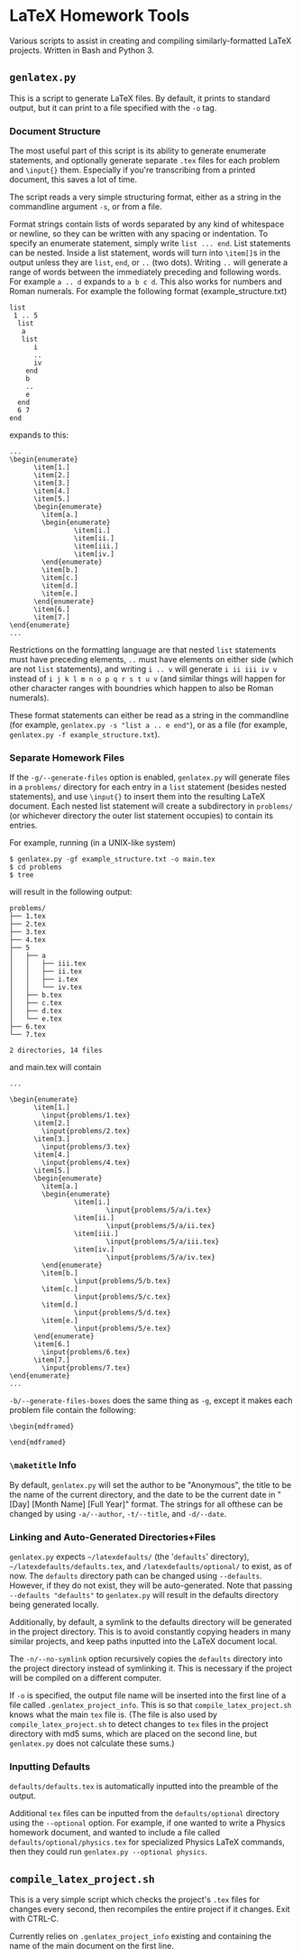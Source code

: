 # LaTeX Homework Tools

Various scripts to assist in creating and compiling similarly-formatted LaTeX projects.  Written in Bash and Python 3.

## `genlatex.py`

This is a script to generate LaTeX files.  By default, it prints to standard output,
but it can print to a file specified with the `-o` tag.

### Document Structure

The most useful part of this script is its ability to generate enumerate statements,
and optionally generate separate `.tex` files for each problem and `\input{}` them.
Especially if you're transcribing from a printed document, this saves a lot of time.

The script reads a very simple structuring format, either as a string in the
commandline argument `-s`, or from a file.

Format strings contain lists of words separated by any kind of whitespace or newline,
so they can be written with any spacing or indentation.  To specify an enumerate
statement, simply write `list ... end`.  List statements can be nested.  Inside a 
list statement, words will turn into `\item[]`s in the output unless they are `list`,
`end`, or `..` (two dots). Writing `..` will generate a range of words between the
immediately preceding and following words.  For example `a .. d` expands to `a b c d`.
This also works for numbers and Roman numerals.  For example the following format (example_structure.txt)

```
list
 1 .. 5
  list
   a
   list
      i
      ..
      iv
    end
    b
    ..
    e
  end
  6 7
end
```
expands to this:
```
...
\begin{enumerate}
      \item[1.]
      \item[2.]
      \item[3.]
      \item[4.]
      \item[5.]
      \begin{enumerate}
        \item[a.]
        \begin{enumerate}
                \item[i.]
                \item[ii.]
                \item[iii.]
                \item[iv.]
        \end{enumerate}
        \item[b.]
        \item[c.]
        \item[d.]
        \item[e.]
      \end{enumerate}
      \item[6.]
      \item[7.]
\end{enumerate}
...
```

Restrictions on the formatting language are that nested `list` statements 
must have preceding elements, `..` must have elements on either side (which 
are not `list` statements), and writing `i .. v` will generate `i ii iii iv v`
instead of `i j k l m n o p q r s t u v` (and similar things will happen for
other character ranges with boundries which happen to also be Roman numerals).

These format statements can either be read as a string in the commandline
(for example, `genlatex.py -s "list a .. e end"`), or as a file (for example,
`genlatex.py -f example_structure.txt`).

### Separate Homework Files

If the `-g/--generate-files` option is enabled, `genlatex.py` will generate files in a `problems/`
directory for each entry in a `list` statement (besides nested statements), and
use `\input{}` to insert them into the resulting LaTeX document.
Each nested list statement will create a subdirectory in `problems/` (or whichever
directory the outer list statement occupies) to contain its entries.

For example, running (in a UNIX-like system)
```
$ genlatex.py -gf example_structure.txt -o main.tex
$ cd problems
$ tree
```
will result in the following output:
```
problems/
├── 1.tex
├── 2.tex
├── 3.tex
├── 4.tex
├── 5
│   ├── a
│   │   ├── iii.tex
│   │   ├── ii.tex
│   │   ├── i.tex
│   │   └── iv.tex
│   ├── b.tex
│   ├── c.tex
│   ├── d.tex
│   └── e.tex
├── 6.tex
└── 7.tex

2 directories, 14 files
```

and main.tex will contain
```
...

\begin{enumerate}
      \item[1.]
        \input{problems/1.tex}
      \item[2.]
        \input{problems/2.tex}
      \item[3.]
        \input{problems/3.tex}
      \item[4.]
        \input{problems/4.tex}
      \item[5.]
      \begin{enumerate}
        \item[a.]
        \begin{enumerate}
                \item[i.]
                        \input{problems/5/a/i.tex}
                \item[ii.]
                        \input{problems/5/a/ii.tex}
                \item[iii.]
                        \input{problems/5/a/iii.tex}
                \item[iv.]
                        \input{problems/5/a/iv.tex}
        \end{enumerate}
        \item[b.]
                \input{problems/5/b.tex}
        \item[c.]
                \input{problems/5/c.tex}
        \item[d.]
                \input{problems/5/d.tex}
        \item[e.]
                \input{problems/5/e.tex}
      \end{enumerate}
      \item[6.]
        \input{problems/6.tex}
      \item[7.]
        \input{problems/7.tex}
\end{enumerate}
...
```

`-b/--generate-files-boxes` does the same thing as `-g`, except it makes each problem
file contain the following:
```
\begin{mdframed}

\end{mdframed}
```

### `\maketitle` Info

By default, `genlatex.py` will set the author to be "Anonymous", the title to be
the name of the current directory, and the date to be the current date in
"[Day] [Month Name] [Full Year]" format.  The strings for all ofthese can be
changed by using `-a/--author`, `-t/--title`, and `-d/--date`.

###  Linking and Auto-Generated Directories+Files

`genlatex.py` expects `~/latexdefaults/` (the '`defaults`' directory), 
`~/latexdefaults/defaults.tex`, and `/latexdefaults/optional/` to exist, as of now.
The `defaults` directory path can be changed using `--defaults`.  However, if they
do not exist, they will be auto-generated.  Note that passing `--defaults "defaults"`
to `genlatex.py` will result in the defaults directory being generated locally.

Additionally, by default, a symlink to the defaults directory will be generated in
the project directory.  This is to avoid constantly copying headers in many similar
projects, and keep paths inputted into the LaTeX document local.

The `-n/--no-symlink` option recursively copies the `defaults` directory into the
project directory instead of symlinking it.  This is necessary if the project
will be compiled on a different computer.

If `-o` is specified, the output file name will be inserted into the first line of
a file called `.genlatex_project_info`.  This is so that `compile_latex_project.sh`
knows what the main `tex` file is.  (The file is also used by 
`compile_latex_project.sh` to detect changes to `tex` files in the project
directory with md5 sums, which are placed on the second line, but `genlatex.py`
does not calculate these sums.)

###  Inputting Defaults

`defaults/defaults.tex` is automatically inputted into the preamble of the output.

Additional `tex` files can be inputted from the `defaults/optional` directory using
the `--optional` option.  For example, if one wanted to write a Physics homework
document, and wanted to include a file called `defaults/optional/physics.tex`
for specialized Physics LaTeX commands, then they could run 
`genlatex.py --optional physics`.

##  `compile_latex_project.sh`


This is a very simple script which checks the project's `.tex` files for changes
every second, then recompiles the entire project if it changes.  Exit with CTRL-C.

Currently relies on `.genlatex_project_info` existing and containing the name of 
the main document on the first line.